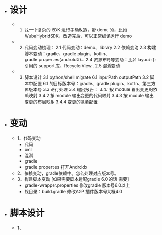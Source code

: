 - # 设计
	- 1. 找一个复杂的 SDK 进行手动改造，带 demo 的，比如 WubaHybridSDK，改造完后，可以正常编译运行 demo
	- 2. 代码变动梳理：
	    2.1 代码变动：demo、library
	    2.2 依赖变动
	    2.3 构建脚本变动：gradle、gradle plugin、kotlin、gradle.properties(androidX)...
	    2.4 资源布局等变动：比如 layout 中引用的 support 库、RecyclerView..
	    2.5 混淆变动
	- 3. 脚本设计
	    3.1 python/shell migrate 6.1 inputPath outputPath
	    3.2 脚本中配置 6.1 的目标版本号：gradle、gradle plugin、kotlin、第三方库版本号
	    3.3 进行处理
	    3.4 输出报告：
	        3.4.1 按 module 输出变更的依赖映射
	        3.4.2 按 module 输出变更的代码映射
	        3.4.3 按 module 输出变更的布局映射
	        3.4.4 变更的混淆配置
- # 变动
	- 1、代码变动
		- 代码
		- xml
		- 混淆
		- gradle
		- gradle.properties  打开Androidx
	- 2、依赖变动，gradle依赖中。怎么处理对应版本号。
	- 3、构建脚本变动  [如果需要脚本适配gradle 6.0 的话 需要]
		- gradle-wrapper.properties  修改gradle 版本号6.0以上
		- 根目录：build.gradle 修改AGP 插件版本号大概4.0
- # 脚本设计
	- 1、